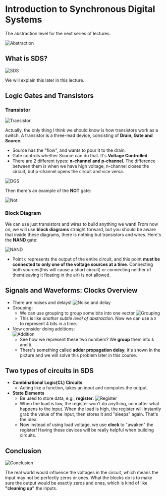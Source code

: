 # Introduction to Synchronous Digital Systems

The abstraction level for the next series of lectures:

![Abstraction](./Image/Week6/week6-1.png)

## What is SDS?

![SDS](./Image/Week6/week6-2.png)

We will explain this later in this lecture.

## Logic Gates and Transistors

### Transistor

![Transistor](./Image/Week6/week6-3.png)

Actually, the only thing I think we should know is how transistors work as a switch. A transistor is a three-lead device, consisting of **Drain, Gate and Source**.

- Source has the "flow", and wants to pour it to the drain.
- Gate controls whether Source can do that. It's **Voltage Controlled**.
- There are 2 different types: **n-channel and p-channel**. The difference between them is when we have high voltage, n-channel closes the circuit, but p-channel opens the circuit and vice versa.

![DGS](./Image/Week6/week6-4.png )

Then there's an example of the **NOT** gate:

![Not](./Image/Week6/week6-5.png)

### Block Diagram

We can use just transistors and wires to build anything we want! From now on, we will use **block diagrams** straight forward, but you should be aware that inside these diagrams, there is nothing but transistors and wires. Here's the **NAND** gate:

![NAND](./Image/Week6/week6-6.png)

- Point `C` represents the output of the entire circuit, and this point **must be connected to only one of the voltage sources at a time**. Connecting both sources(this will cause a short circuit) or connecting neither of them(leaving it floating in the air) is not allowed.

## Signals and Waveforms: Clocks Overview

- There are noises and delays!
  ![Noise and delay](./Image/Week6/week6-7.png)
- Grouping:
  - We can use grouping to group some bits into one vector
  ![Grouping](./Image/Week6/week6-8.png)
  - This is like *another subtle level of abstraction*. Now we can use a `X` to represent 4 bits in a time.
- Now consider doing additions:  
  ![Addition](./Image/Week6/week6-9.png)
  - See how we represent these two numbers? We **group** them into `A` and `B`.
  - There's something called **adder propagation delay**, it's shown in the picture and we will solve this problem later in this course.

## Two types of circuits in SDS

- **Combinational Logic(CL) Circuits**
  - Acting like a function, takes an input and computes the output.
- **State Elements**
  - Be used to store data, e.g., **register**.
    ![Register](./Image/Week6/week6-10.png)
  - When the load is low, the register won't do anything, no matter what happens to the input. When the load is high, the register will instantly grab the value of the input, then stores it and "sleeps" again. That's the idea.
  - Now instead of using load voltage, we use **clock** to "awaken" the register! Having these devices will be really helpful when building circuits.

## Conclusion

![Conclusion](./Image/Week6/week6-11.png)

The real world would influence the voltages in the circuit, which means the input may not be perfectly zeros or ones. What the blocks do is to make sure the output would be exactly zeros and ones, which is kind of like **"cleaning up"** the inputs.
